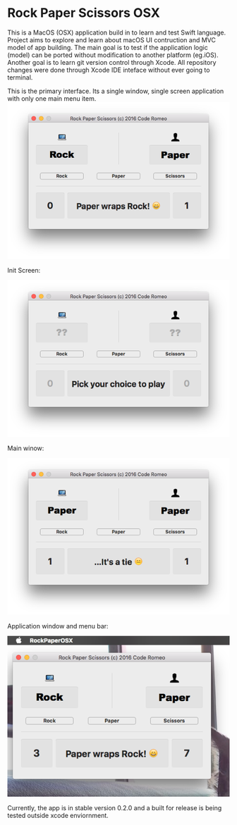 # Rock Paper Scissors OSX

This is a MacOS (OSX) application build in to learn and test Swift language.
Project aims to explore and learn about macOS UI contruction and MVC model of app building. The main goal is to test if the application logic (model) can be ported without modification to another platform (eg.iOS). Another goal is to learn git version control through Xcode. All repository changes were done through Xcode IDE inteface without ever going to terminal.

This is the primary interface. Its a single window, single screen application with only one main menu item.
![alt tag](https://github.com/codeRomeo/RockPaperScissorsOSX/blob/dev-0_2_1/RPS_ss1.png)

Init Screen: 
  
![alt tag](https://github.com/codeRomeo/RockPaperScissorsOSX/blob/dev-0_2_1/RPS_ss2.png)

Main winow: 
  
![alt tag](https://github.com/codeRomeo/RockPaperScissorsOSX/blob/dev-0_2_1/RPS_ss3.png)

Application window and menu bar:

  
![alt tag](https://github.com/codeRomeo/RockPaperScissorsOSX/blob/dev-0_2_1/RPS_ss4.png)


Currently, the app is in stable version 0.2.0 and a built for release is being tested outside xcode enviornment.
